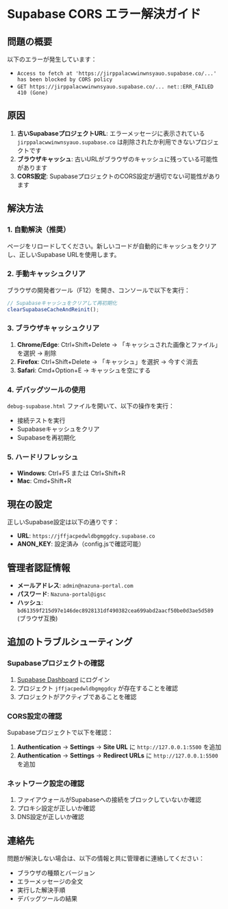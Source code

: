 # Supabase CORS エラー解決ガイド

## 問題の概要
以下のエラーが発生しています：
- `Access to fetch at 'https://jirppalacwwinwnsyauo.supabase.co/...' has been blocked by CORS policy`
- `GET https://jirppalacwwinwnsyauo.supabase.co/... net::ERR_FAILED 410 (Gone)`

## 原因
1. **古いSupabaseプロジェクトURL**: エラーメッセージに表示されている `jirppalacwwinwnsyauo.supabase.co` は削除されたか利用できないプロジェクトです
2. **ブラウザキャッシュ**: 古いURLがブラウザのキャッシュに残っている可能性があります
3. **CORS設定**: SupabaseプロジェクトのCORS設定が適切でない可能性があります

## 解決方法

### 1. 自動解決（推奨）
ページをリロードしてください。新しいコードが自動的にキャッシュをクリアし、正しいSupabase URLを使用します。

### 2. 手動キャッシュクリア
ブラウザの開発者ツール（F12）を開き、コンソールで以下を実行：

```javascript
// Supabaseキャッシュをクリアして再初期化
clearSupabaseCacheAndReinit();
```

### 3. ブラウザキャッシュクリア
1. **Chrome/Edge**: Ctrl+Shift+Delete → 「キャッシュされた画像とファイル」を選択 → 削除
2. **Firefox**: Ctrl+Shift+Delete → 「キャッシュ」を選択 → 今すぐ消去
3. **Safari**: Cmd+Option+E → キャッシュを空にする

### 4. デバッグツールの使用
`debug-supabase.html` ファイルを開いて、以下の操作を実行：
- 接続テストを実行
- Supabaseキャッシュをクリア
- Supabaseを再初期化

### 5. ハードリフレッシュ
- **Windows**: Ctrl+F5 または Ctrl+Shift+R
- **Mac**: Cmd+Shift+R

## 現在の設定
正しいSupabase設定は以下の通りです：
- **URL**: `https://jffjacpedwldbgmggdcy.supabase.co`
- **ANON_KEY**: 設定済み（config.jsで確認可能）

## 管理者認証情報
- **メールアドレス**: `admin@nazuna-portal.com`
- **パスワード**: `Nazuna-portal@igsc`
- **ハッシュ**: `bd61359f215d97e146dec8928131df490382cea699abd2aacf50be0d3ae5d589` (ブラウザ互換)

## 追加のトラブルシューティング

### Supabaseプロジェクトの確認
1. [Supabase Dashboard](https://supabase.com/dashboard) にログイン
2. プロジェクト `jffjacpedwldbgmggdcy` が存在することを確認
3. プロジェクトがアクティブであることを確認

### CORS設定の確認
Supabaseプロジェクトで以下を確認：
1. **Authentication** → **Settings** → **Site URL** に `http://127.0.0.1:5500` を追加
2. **Authentication** → **Settings** → **Redirect URLs** に `http://127.0.0.1:5500` を追加

### ネットワーク設定の確認
1. ファイアウォールがSupabaseへの接続をブロックしていないか確認
2. プロキシ設定が正しいか確認
3. DNS設定が正しいか確認

## 連絡先
問題が解決しない場合は、以下の情報と共に管理者に連絡してください：
- ブラウザの種類とバージョン
- エラーメッセージの全文
- 実行した解決手順
- デバッグツールの結果
